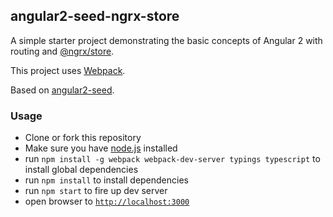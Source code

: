 ## angular2-seed-ngrx-store

A simple starter project demonstrating the basic concepts of Angular 2 with routing and [@ngrx/store](https://github.com/ngrx/store).

This project uses [Webpack](https://webpack.github.io/).

Based on [angular2-seed](https://github.com/angular/angular2-seed).

### Usage
- Clone or fork this repository
- Make sure you have [node.js](https://nodejs.org/) installed
- run `npm install -g webpack webpack-dev-server typings typescript` to install global dependencies
- run `npm install` to install dependencies
- run `npm start` to fire up dev server
- open browser to [`http://localhost:3000`](http://localhost:3000)
